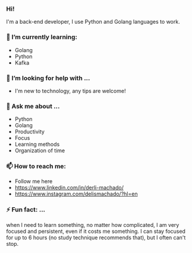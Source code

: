 ### Hi!
I'm a back-end developer, I use Python and Golang languages to work.         

### 🌱 I’m currently learning:
  - Golang
  - Python
  - Kafka
  

### 🤔 I’m looking for help with ...
- I'm new to technology, any tips are welcome!

### 💬 Ask me about ...
- Python
- Golang
- Productivity
- Focus
- Learning methods
- Organization of time

### 📫 How to reach me:
- Follow me here 
- https://www.linkedin.com/in/derli-machado/
- https://www.instagram.com/delismachado/?hl=en


### ⚡ Fun fact: ...
when I need to learn something, no matter how complicated, I am very focused and persistent, even if it costs me something. I can stay focused for up to 6 hours (no study technique recommends that), but I often can't stop.

<!--
**Delismachado/DelisMachado** is a ✨ _special_ ✨ repository because its `README.md` (this file) appears on your GitHub profile.

Here are some ideas to get you started:

- 🔭 I’m currently working on Nailtime
- 🌱 I’m currently learning React, ReactNative, JavaScript, TypeScript, css
- 👯 I’m looking to collaborate on ...
- 🤔 I’m looking for help with ...
- 💬 Ask me about ...
- 📫 How to reach me: ...
- 😄 Pronouns: ...
- ⚡ Fun fact: ...
-->
